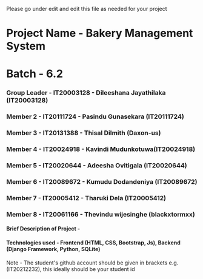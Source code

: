 Please go under edit and edit this file as needed for your project

# Project Name - Bakery Management System
# Batch - 6.2
### Group Leader - IT20003128 - Dileeshana Jayathilaka (IT20003128)
### Member 2 - IT20111724 - Pasindu Gunasekara (IT20111724)
### Member 3 - IT20131388 - Thisal Dilmith (Daxon-us)
### Member 4 - IT20024918 - Kavindi Mudunkotuwa(IT20024918)
### Member 5 - IT20020644 - Adeesha Ovitigala (IT20020644)
### Member 6 - IT20089672 - Kumudu Dodandeniya (IT20089672)
### Member 7 - IT20005412 - Tharuki Dela (IT20005412)
### Member 8 - IT20061166 - Thevindu wijesinghe (blackxtormxx)

#### Brief Description of Project - 
#### Technologies used - Frontend (HTML, CSS, Bootstrap, Js), Backend (Django Framework, Python, SQLite)

Note - The student's github account should be given in brackets e.g. (IT20212232), this ideally should be your student id 

